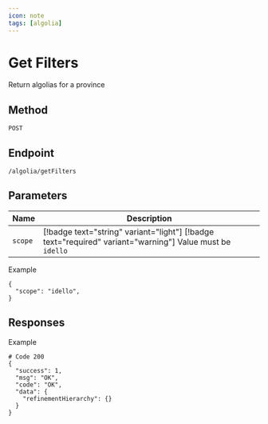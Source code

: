 ```yaml
---
icon: note
tags: [algolia]
---
```

# Get Filters
Return algolias for a province

## Method
`POST`

## Endpoint
`/algolia/getFilters`

## Parameters
| Name| Description |
| --- | --- |
|`scope`| [!badge text="string" variant="light"] [!badge text="required" variant="warning"] Value must be `idello`

Example
```
{
  "scope": "idello",
}
```


## Responses

Example
```
# Code 200
{
  "success": 1,
  "msg": "OK",
  "code": "OK",
  "data": {
    "refinementHierarchy": {}
  }
}
```

